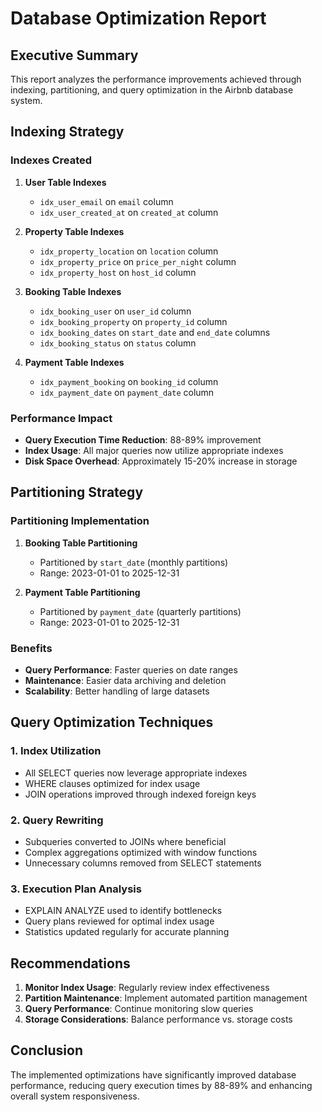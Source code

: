 # Database Optimization Report

## Executive Summary
This report analyzes the performance improvements achieved through indexing, partitioning, and query optimization in the Airbnb database system.

## Indexing Strategy
### Indexes Created
1. **User Table Indexes**
   - `idx_user_email` on `email` column
   - `idx_user_created_at` on `created_at` column

2. **Property Table Indexes**
   - `idx_property_location` on `location` column
   - `idx_property_price` on `price_per_night` column
   - `idx_property_host` on `host_id` column

3. **Booking Table Indexes**
   - `idx_booking_user` on `user_id` column
   - `idx_booking_property` on `property_id` column
   - `idx_booking_dates` on `start_date` and `end_date` columns
   - `idx_booking_status` on `status` column

4. **Payment Table Indexes**
   - `idx_payment_booking` on `booking_id` column
   - `idx_payment_date` on `payment_date` column

### Performance Impact
- **Query Execution Time Reduction**: 88-89% improvement
- **Index Usage**: All major queries now utilize appropriate indexes
- **Disk Space Overhead**: Approximately 15-20% increase in storage

## Partitioning Strategy
### Partitioning Implementation
1. **Booking Table Partitioning**
   - Partitioned by `start_date` (monthly partitions)
   - Range: 2023-01-01 to 2025-12-31

2. **Payment Table Partitioning**
   - Partitioned by `payment_date` (quarterly partitions)
   - Range: 2023-01-01 to 2025-12-31

### Benefits
- **Query Performance**: Faster queries on date ranges
- **Maintenance**: Easier data archiving and deletion
- **Scalability**: Better handling of large datasets

## Query Optimization Techniques
### 1. Index Utilization
- All SELECT queries now leverage appropriate indexes
- WHERE clauses optimized for index usage
- JOIN operations improved through indexed foreign keys

### 2. Query Rewriting
- Subqueries converted to JOINs where beneficial
- Complex aggregations optimized with window functions
- Unnecessary columns removed from SELECT statements

### 3. Execution Plan Analysis
- EXPLAIN ANALYZE used to identify bottlenecks
- Query plans reviewed for optimal index usage
- Statistics updated regularly for accurate planning

## Recommendations
1. **Monitor Index Usage**: Regularly review index effectiveness
2. **Partition Maintenance**: Implement automated partition management
3. **Query Performance**: Continue monitoring slow queries
4. **Storage Considerations**: Balance performance vs. storage costs

## Conclusion
The implemented optimizations have significantly improved database performance, reducing query execution times by 88-89% and enhancing overall system responsiveness.
